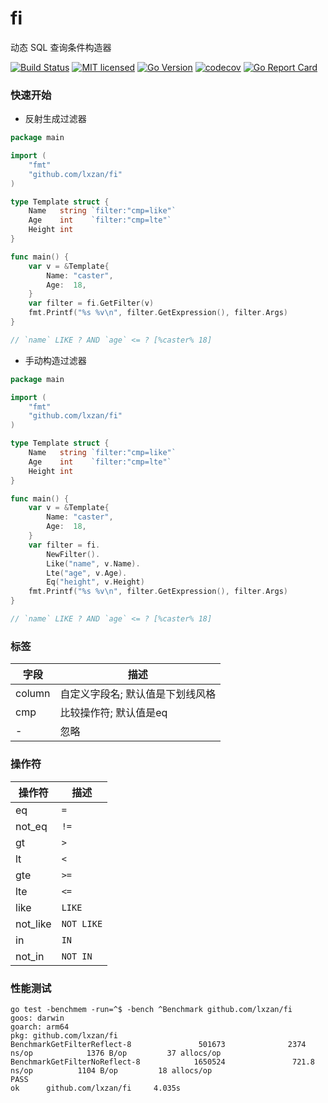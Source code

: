 # fi

动态 SQL 查询条件构造器

[![Build Status][1]][2] [![MIT licensed][3]][4] [![Go Version][5]][6] [![codecov][7]][8] [![Go Report Card][9]][10]

[1]: https://github.com/lxzan/fi/workflows/Go%20Test/badge.svg?branch=main

[2]: https://github.com/lxzan/fi/actions?query=branch%3Amain

[3]: https://img.shields.io/badge/license-MIT-blue.svg

[4]: LICENSE

[5]: https://img.shields.io/badge/go-%3E%3D1.18-30dff3?style=flat-square&logo=go

[6]: https://github.com/lxzan/fi

[7]: https://codecov.io/github/lxzan/fi/branch/main/graph/badge.svg?token=uMNEU3cEsM

[8]: https://app.codecov.io/gh/lxzan/fi

[9]: https://goreportcard.com/badge/github.com/lxzan/fi

[10]: https://goreportcard.com/report/github.com/lxzan/fi

### 快速开始

- 反射生成过滤器

```go
package main

import (
	"fmt"
	"github.com/lxzan/fi"
)

type Template struct {
	Name   string `filter:"cmp=like"`
	Age    int    `filter:"cmp=lte"`
	Height int
}

func main() {
	var v = &Template{
		Name: "caster",
		Age:  18,
	}
	var filter = fi.GetFilter(v)
	fmt.Printf("%s %v\n", filter.GetExpression(), filter.Args)
}

// `name` LIKE ? AND `age` <= ? [%caster% 18]
```

- 手动构造过滤器

```go
package main

import (
	"fmt"
	"github.com/lxzan/fi"
)

type Template struct {
	Name   string `filter:"cmp=like"`
	Age    int    `filter:"cmp=lte"`
	Height int
}

func main() {
	var v = &Template{
		Name: "caster",
		Age:  18,
	}
	var filter = fi.
		NewFilter().
		Like("name", v.Name).
		Lte("age", v.Age).
		Eq("height", v.Height)
	fmt.Printf("%s %v\n", filter.GetExpression(), filter.Args)
}

// `name` LIKE ? AND `age` <= ? [%caster% 18]
```

### 标签

| 字段     | 描述                |
|--------|-------------------|
| column | 自定义字段名; 默认值是下划线风格 |
| cmp    | 比较操作符; 默认值是eq     |
| -      | 忽略                |

### 操作符

| 操作符      | 描述         |
|----------|------------|
| eq       | `=`        |
| not_eq   | `!=`       |
| gt       | `>`        |
| lt       | `<`        |
| gte      | `>=`       |
| lte      | `<=`       |
| like     | `LIKE`     |
| not_like | `NOT LIKE` |
| in       | `IN`       |
| not_in   | `NOT IN`   |

### 性能测试

```
go test -benchmem -run=^$ -bench ^Benchmark github.com/lxzan/fi
goos: darwin
goarch: arm64
pkg: github.com/lxzan/fi
BenchmarkGetFilterReflect-8               501673              2374 ns/op            1376 B/op         37 allocs/op
BenchmarkGetFilterNoReflect-8            1650524               721.8 ns/op          1104 B/op         18 allocs/op
PASS
ok      github.com/lxzan/fi     4.035s
```